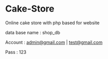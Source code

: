 # Cake-Store
Online cake store with php based for website

data base name : shop_db

Account :  admin@gmail.com |  test@gmail.com

Pass    :  123

